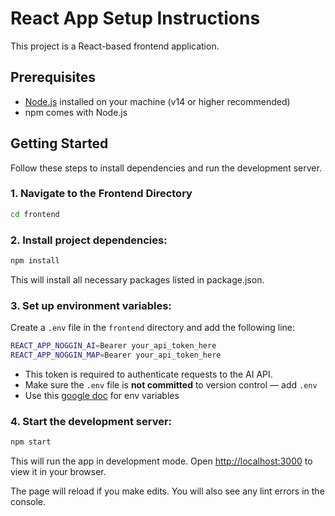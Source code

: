 # React App Setup Instructions

This project is a React-based frontend application.

## Prerequisites

- [Node.js](https://nodejs.org/) installed on your machine (v14 or higher recommended)
- npm comes with Node.js

## Getting Started

Follow these steps to install dependencies and run the development server.

### 1. Navigate to the Frontend Directory

```bash
cd frontend
```
### 2. Install project dependencies:
```bash
npm install
```
This will install all necessary packages listed in package.json.

### 3. Set up environment variables:
Create a `.env` file in the `frontend` directory and add the following line:
```bash
REACT_APP_NOGGIN_AI=Bearer your_api_token_here
REACT_APP_NOGGIN_MAP=Bearer your_api_token_here
```
- This token is required to authenticate requests to the AI API.
- Make sure the `.env` file is **not committed** to version control — add `.env`
- Use this [google doc](https://docs.google.com/document/d/1p5pPzTCx0hf68Mg1eqWKUrK50Af5FlAd3YO6qydezCA/edit?tab=t.0) for env variables

### 4. Start the development server:
```bash
npm start
```
This will run the app in development mode. Open [http://localhost:3000](http://localhost:3000) to view it in your browser.

The page will reload if you make edits. You will also see any lint errors in the console.